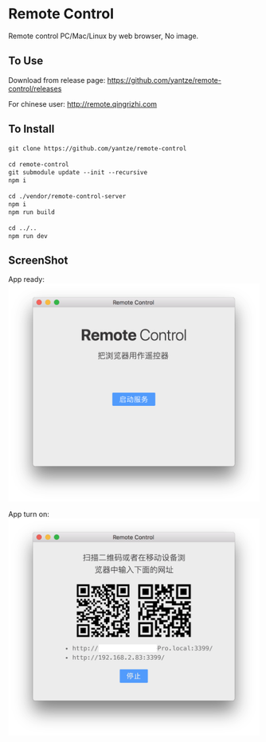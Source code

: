 # Remote Control

Remote control PC/Mac/Linux by web browser, No image.

## To Use

Download from release page: https://github.com/yantze/remote-control/releases

For chinese user: http://remote.qingrizhi.com

## To Install

```
git clone https://github.com/yantze/remote-control

cd remote-control
git submodule update --init --recursive
npm i

cd ./vendor/remote-control-server
npm i
npm run build

cd ../..
npm run dev
```

## ScreenShot

App ready:
![window ready](./screenshot/ready.png)

App turn on:
![app running](./screenshot/running.png)
